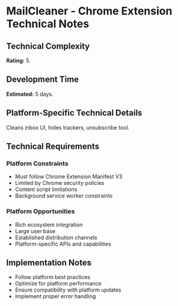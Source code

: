 # MailCleaner - Chrome Extension Technical Notes

## Technical Complexity
**Rating:** 5.

## Development Time
**Estimated:** 5 days.

## Platform-Specific Technical Details
Cleans inbox UI, hides trackers, unsubscribe tool.

## Technical Requirements

### Platform Constraints
- Must follow Chrome Extension Manifest V3
- Limited by Chrome security policies
- Content script limitations
- Background service worker constraints

### Platform Opportunities
- Rich ecosystem integration
- Large user base
- Established distribution channels
- Platform-specific APIs and capabilities

## Implementation Notes
- Follow platform best practices
- Optimize for platform performance
- Ensure compatibility with platform updates
- Implement proper error handling
